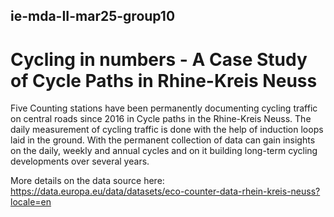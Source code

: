 ## ie-mda-II-mar25-group10

# Cycling in numbers - A Case Study of Cycle Paths in Rhine-Kreis Neuss


Five Counting stations have been permanently documenting cycling traffic on central roads since 2016 in Cycle paths in the Rhine-Kreis Neuss. The daily measurement of cycling traffic is done with the help of induction loops laid in the ground. With the permanent collection of data can gain insights on the daily, weekly and annual cycles and on it building long-term cycling developments over several years.

More details on the data source here: https://data.europa.eu/data/datasets/eco-counter-data-rhein-kreis-neuss?locale=en

